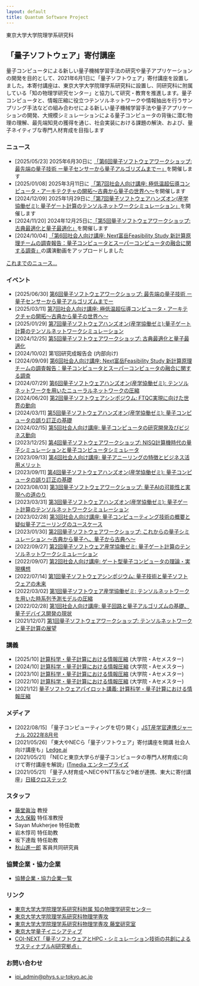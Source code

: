 ```yaml
---
layout: default
title: Quantum Software Project
---
```


東京大学大学院理学系研究科
##  「量子ソフトウェア」寄付講座

量子コンピュータによる新しい量子機械学習手法の研究や量子アプリケーションの開発を目的として、2021年6月1日に「量子ソフトウェア」寄付講座を設置しました。本寄付講座は、東京大学大学院理学系研究科に設置し、同研究科に附属している「知の物理学研究センター」と協力して研究・教育を推進します。量子コンピュータと、情報圧縮に役立つテンソルネットワークや情報抽出を行うサンプリング手法などの組み合わせによる新しい量子機械学習手法や量子アプリケーションの開発、大規模シミュレーションによる量子コンピュータの背後に潜む物理の理解、最先端知見の獲得を通じ、社会実装における課題の解決、および、量子ネイティブな専門人材育成を目指します

### ニュース

* [2025/05/23] 2025年6月30日に [「第6回量子ソフトウェアワークショップ: 最先端の量子技術 ー量子センサーから量子アルゴリズムまでー」](workshop202506)を開催します
* [2025/01/08] 2025年3月11日に [「第7回社会人向け講座: 極低温超伝導コンピュータ・アーキテクチャの開拓〜古典から量子の世界へ〜](openseminar202503)を開催します
* [2024/12/09] 2025年1月29日に[「第7回量子ソフトウェアハンズオン(産学協働ゼミ): 量子ゲート計算のテンソルネットワークシミュレーション」](handson202501)を開催します
* [2024/11/20] 2024年12月25日に[「第5回量子ソフトウェアワークショップ: 古典最適化と量子最適化」](workshop202412)を開催します
* [2024/10/04] [「第6回社会人向け講座: Next富岳Feasibility Study 新計算原理チームの調査報告：量子コンピュータとスーパーコンピュータの融合に関する調査」](openseminar202409)の講演動画をアップロードしました

[これまでのニュース...](news)

### イベント

* [2025/06/30] [第6回量子ソフトウェアワークショップ: 最先端の量子技術 ー量子センサーから量子アルゴリズムまでー](workshop202506)
* [2025/03/11] [第7回社会人向け講座: 極低温超伝導コンピュータ・アーキテクチャの開拓〜古典から量子の世界へ〜](openseminar202503)
* [2025/01/29] [第7回量子ソフトウェアハンズオン(産学協働ゼミ):量子ゲート計算のテンソルネットワークシミュレーション](handson202501)
* [2024/12/25] [第5回量子ソフトウェアワークショップ: 古典最適化と量子最適化](workshop202412)
* [2024/10/02] 第1回研究成報告会 (内部向け)
* [2024/09/09] [第6回社会人向け講座: Next富岳Feasibility Study 新計算原理チームの調査報告：量子コンピュータとスーパーコンピュータの融合に関する調査](openseminar202409)
* [2024/07/29] [第6回量子ソフトウェアハンズオン(産学協働ゼミ): テンソルネットワークを用いたニューラルネットワークの圧縮](handson202407)
* [2024/06/20] [第2回量子ソフトウェアシンポジウム: FTQC実現に向けた世界の動向](symposium202406)
* [2024/03/11] [第5回量子ソフトウェアハンズオン(産学協働ゼミ): 量子コンピュータの誤り訂正の基礎](handson202403)
* [2024/02/15] [第5回社会人向け講座: 量子コンピュータの研究開発及びビジネス動向](openseminar202402)
* [2023/12/25] [第4回量子ソフトウェアワークショップ: NISQ計算機時代の量子シミュレーションと量子コンピュータシミュレータ](workshop202312)
* [2023/09/13] [第4回社会人向け講座: 量子アニーリングの特徴とビジネス活用メリット](openseminar202309)
* [2023/09/11] [第4回量子ソフトウェアハンズオン(産学協働ゼミ): 量子コンピュータの誤り訂正の基礎](handson202309)
* [2023/08/03] [第3回量子ソフトウェアワークショップ: 量子AIの可能性と実現への道のり](workshop202308)
* [2023/03/31] [第3回量子ソフトウェアハンズオン(産学協働ゼミ): 量子ゲート計算のテンソルネットワークシミュレーション](joint202303)
* [2023/02/28] [第3回社会人向け講座: 量子コンピューティング技術の概要と疑似量子アニーリングのユースケース](openseminar202302)
* [2023/01/30] [第2回量子ソフトウェアワークショップ: これからの量子シミュレーション 〜古典から量子へ、量子から古典へ〜](workshop202301)
* [2022/09/27] [第2回量子ソフトウェア産学協働ゼミ: 量子ゲート計算のテンソルネットワークシミュレーション](joint202209)
* [2022/09/07] [第2回社会人向け講座: ゲート型量子コンピュータの理論・実現構想](openseminar202209)
* [2022/07/14] [第1回量子ソフトウェアシンポジウム:  量子技術と量子ソフトウェアの未来](symposium202207)
* [2022/03/02] [第1回量子ソフトウェア産学協働ゼミ: テンソルネットワークを用いた時系列予測モデルの圧縮](joint202203)
* [2022/02/28] [第1回社会人向け講座: 量子回路と量子アルゴリズムの基礎、量子デバイス開発の現状](openseminar202202)
* [2021/12/07] [第1回量子ソフトウェアワークショップ: テンソルネットワークと量子計算の展望](workshop202112)

### 講義

* [2025/10] [計算科学・量子計算における情報圧縮](https://catalog.he.u-tokyo.ac.jp/detail?code=35603-0126&year=2025) (大学院・Aセメスター)
* [2024/10] [計算科学・量子計算における情報圧縮](https://catalog.he.u-tokyo.ac.jp/detail?code=35603-0126&year=2024) (大学院・Aセメスター)
* [2023/10] [計算科学・量子計算における情報圧縮](https://catalog.he.u-tokyo.ac.jp/detail?code=35603-0126&year=2023) (大学院・Aセメスター)
* [2022/10] [計算科学・量子計算における情報圧縮](https://catalog.he.u-tokyo.ac.jp/detail?code=3752-094&year=2022) (大学院・Aセメスター)
* [2021/12] [量子ソフトウェアパイロット講義: 計算科学・量子計算における情報圧縮](https://github.com/utokyo-qsw/data-compression)

### メディア

* [2022/08/15] 「量子コンピューティングを切り開く」[JST産学官連携ジャーナル 2022年8月号](https://www.jst.go.jp/tt/journal/journal_contents/2022/08/2208-04_article.html)
* [2021/05/26] 「東大やNECら「量子ソフトウェア」寄付講座を開講 社会人向け講座も」[Ledge.ai](https://ledge.ai/u-tokyo-quantum-software/)
* [2021/05/21] 「NECと東京大学らが量子コンピュータの専門人材育成に向けて寄付講座を解説」[ITmedia エンタープライズ](https://www.itmedia.co.jp/enterprise/articles/2105/25/news041.html)
* [2021/05/21] 「量子人材育成へNECやNTT系など9者が連携、東大に寄付講座」[日経クロステック](https://xtech.nikkei.com/atcl/nxt/column/18/01537/00083/)

### スタッフ

* [藤堂眞治](https://exa.phys.s.u-tokyo.ac.jp/ja/members/wistaria) 教授
* [大久保毅](https://tsuyoshi-okubo.com) 特任准教授
* Sayan Mukherjee 特任助教
* 岩木惇司 特任助教
* 坂下達哉 特任助教
* [秋山進一郎](https://akiyama-es.github.io/index.html) 客員共同研究員

### 協賛企業・協力企業

* [協賛企業・協力企業一覧](sponsor)

### リンク

* [東京大学大学院理学系研究科附属 知の物理学研究センター](https://www.phys.s.u-tokyo.ac.jp/lp/ipi/)
* [東京大学大学院理学系研究科物理学専攻](https://www.phys.s.u-tokyo.ac.jp/)
* [東京大学大学院理学系研究科物理学専攻 藤堂研究室](https://exa.phys.s.u-tokyo.ac.jp/)
* [東京大学量子イニシアティブ](https://www.u-tokyo.ac.jp/adm/fsi/ja/projects/quantum/project_00066.html)
* [COI-NEXT「量子ソフトウェアとHPC・シミュレーション技術の共創によるサスティナブルAI研究拠点」](https://sqai.jp)

### お問い合わせ

* [ipi_admin@phys.s.u-tokyo.ac.jp](mailto:ipi_admin@phys.s.u-tokyo.ac.jp)
